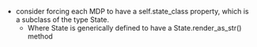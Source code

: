 * consider forcing each MDP to have a self.state_class property, which is a subclass of the type State. 
  * Where State is generically defined to have a State.render_as_str() method 
